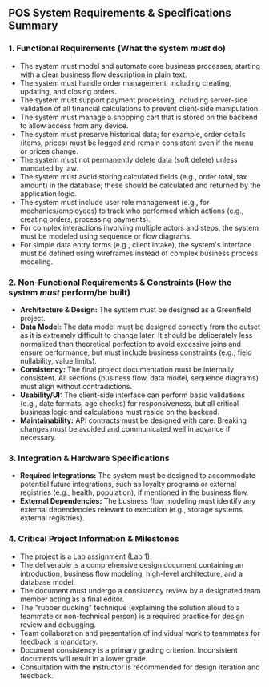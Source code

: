 ## POS System Requirements & Specifications Summary

### 1. Functional Requirements (What the system *must* do)
* The system must model and automate core business processes, starting with a clear business flow description in plain text.
* The system must handle order management, including creating, updating, and closing orders.
* The system must support payment processing, including server-side validation of all financial calculations to prevent client-side manipulation.
* The system must manage a shopping cart that is stored on the backend to allow access from any device.
* The system must preserve historical data; for example, order details (items, prices) must be logged and remain consistent even if the menu or prices change.
* The system must not permanently delete data (soft delete) unless mandated by law.
* The system must avoid storing calculated fields (e.g., order total, tax amount) in the database; these should be calculated and returned by the application logic.
* The system must include user role management (e.g., for mechanics/employees) to track who performed which actions (e.g., creating orders, processing payments).
* For complex interactions involving multiple actors and steps, the system must be modeled using sequence or flow diagrams.
* For simple data entry forms (e.g., client intake), the system's interface must be defined using wireframes instead of complex business process modeling.

### 2. Non-Functional Requirements & Constraints (How the system *must* perform/be built)
* **Architecture & Design:** The system must be designed as a Greenfield project.
* **Data Model:** The data model must be designed correctly from the outset as it is extremely difficult to change later. It should be deliberately less normalized than theoretical perfection to avoid excessive joins and ensure performance, but must include business constraints (e.g., field nullability, value limits).
* **Consistency:** The final project documentation must be internally consistent. All sections (business flow, data model, sequence diagrams) must align without contradictions.
* **Usability/UI:** The client-side interface can perform basic validations (e.g., date formats, age checks) for responsiveness, but all critical business logic and calculations must reside on the backend.
* **Maintainability:** API contracts must be designed with care. Breaking changes must be avoided and communicated well in advance if necessary.

### 3. Integration & Hardware Specifications
* **Required Integrations:** The system must be designed to accommodate potential future integrations, such as loyalty programs or external registries (e.g., health, population), if mentioned in the business flow.
* **External Dependencies:** The business flow modeling must identify any external dependencies relevant to execution (e.g., storage systems, external registries).

### 4. Critical Project Information & Milestones
* The project is a Lab assignment (Lab 1).
* The deliverable is a comprehensive design document containing an introduction, business flow modeling, high-level architecture, and a database model.
* The document must undergo a consistency review by a designated team member acting as a final editor.
* The "rubber ducking" technique (explaining the solution aloud to a teammate or non-technical person) is a required practice for design review and debugging.
* Team collaboration and presentation of individual work to teammates for feedback is mandatory.
* Document consistency is a primary grading criterion. Inconsistent documents will result in a lower grade.
* Consultation with the instructor is recommended for design iteration and feedback.